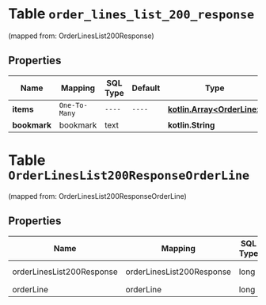 
# Table `order_lines_list_200_response`
(mapped from: OrderLinesList200Response)

## Properties
Name | Mapping | SQL Type | Default | Type | Description | Notes
---- | ------- | -------- | ------- | ---- | ----------- | -----
**items** | `One-To-Many` | `----` | `----`  | [**kotlin.Array&lt;OrderLine&gt;**](OrderLine.md) |  | 
**bookmark** | bookmark | text |  | **kotlin.String** |  |  [optional]


# **Table `OrderLinesList200ResponseOrderLine`**
(mapped from: OrderLinesList200ResponseOrderLine)

## Properties
Name | Mapping | SQL Type | Default | Type | Description | Notes
---- | ------- | -------- | ------- | ---- | ----------- | -----
orderLinesList200Response | orderLinesList200Response | long | | kotlin.Long | Primary Key | *one*
orderLine | orderLine | long | | kotlin.Long | Foreign Key | *many*




